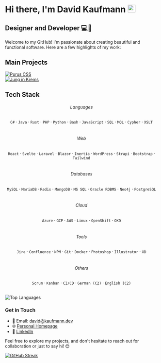 

# Hi there, I'm David Kaufmann <img src="https://media.giphy.com/media/hvRJCLFzcasrR4ia7z/giphy.gif" width="25px">

## Designer and Developer 💻🎨

Welcome to my GitHub! I'm passionate about creating beautiful and functional software. Here are a few highlights of my work:

## Main Projects

[![Purus CSS](https://github-readme-stats.vercel.app/api/pin/?username=kaufmann-dev&repo=PurusCss&theme=dark)](https://github.com/kaufmann-dev/PurusCss)<br>
[![Jung in Krems](https://github-readme-stats.vercel.app/api/pin/?username=kaufmann-dev&repo=JungInKrems&theme=dark)](https://github.com/kaufmann-dev/JungInKrems)



## Tech Stack
<div align="center">
  
###### Languages
`C#` · `Java` · `Rust` · `PHP` · `Python` · `Bash` · `JavaScript` · `SQL` · `MQL` · `Cypher` · `XSLT`<br><br>

###### Web
`React` · `Svelte` · `Laravel` · `Blazor` · `Inertia` · `WordPress` · `Strapi` · `Bootstrap` · `Tailwind`<br><br>

###### Databases
`MySQL` · `MariaDB` · `Redis` · `MongoDB` · `MS SQL` · `Oracle RDBMS` · `Neo4j` · `PostgreSQL`<br><br>

###### Cloud
`Azure` · `GCP` · `AWS` · `Linux` · `OpenShift` · `OKD`<br><br>

###### Tools
`Jira` · `Confluence` · `NPM` · `Git` · `Docker` · `Photoshop` · `Illustrator` · `XD`<br><br>

###### Others
`Scrum` · `Kanban` · `CI/CD` · `German (C2)` · `English (C2)`<br><br>
</div>





![Top Languages](https://github-readme-stats.vercel.app/api/top-langs/?username=kaufmann-dev&layout=compact&theme=dark)

### Get in Touch

- 📧 Email: [david@kaufmann.dev](mailto:david@kaufmann.dev)
- 🌐 [Personal Homepage](https://david.kaufman.dev)
- 💼 [LinkedIn](https://www.linkedin.com/in/david-kaufmann-dev)

Feel free to explore my projects, and don't hesitate to reach out for collaboration or just to say hi! 😊

[![GitHub Streak](https://streak-stats.demolab.com?user=kaufmann-dev&theme=transparent&hide_border=true&date_format=j%20M%5B%20Y%5D)](https://git.io/streak-stats)


